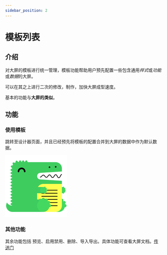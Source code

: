 ```yaml
---
sidebar_position: 2
---
```


# 模板列表  

## 介绍  

对大屏的模板进行统一管理，模板功能帮助用户预先配置一些包含通用*样式*或*功能*或*数据*的大屏。  

可以在其之上进行二次的修改，制作，加快大屏成型速度。  

基本的功能与**大屏的类似**。    

## 功能  

### 使用模板

跳转至设计器页面，并且已经预先将模板的配置合并到大屏的数据中作为默认数据。  

![文件导入导出的过程，占位图](/img/docusaurus.png)

### 其他功能

其余功能包括 预览、启用禁用、删除、导入导出。具体功能可查看大屏文档。[传送门](/docs/控制台/大屏)